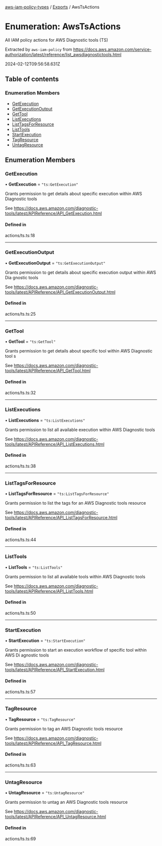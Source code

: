 [aws-iam-policy-types](../README.md) / [Exports](../modules.md) / AwsTsActions

# Enumeration: AwsTsActions

All IAM policy actions for AWS Diagnostic tools (TS)

Extracted by `aws-iam-policy` from
https://docs.aws.amazon.com/service-authorization/latest/reference/list_awsdiagnostictools.html

2024-02-12T09:56:58.631Z

## Table of contents

### Enumeration Members

- [GetExecution](AwsTsActions.md#getexecution)
- [GetExecutionOutput](AwsTsActions.md#getexecutionoutput)
- [GetTool](AwsTsActions.md#gettool)
- [ListExecutions](AwsTsActions.md#listexecutions)
- [ListTagsForResource](AwsTsActions.md#listtagsforresource)
- [ListTools](AwsTsActions.md#listtools)
- [StartExecution](AwsTsActions.md#startexecution)
- [TagResource](AwsTsActions.md#tagresource)
- [UntagResource](AwsTsActions.md#untagresource)

## Enumeration Members

### GetExecution

• **GetExecution** = ``"ts:GetExecution"``

Grants permission to get details about specific execution within AWS Diagnostic
tools

See https://docs.aws.amazon.com/diagnostic-tools/latest/APIReference/API_GetExecution.html

#### Defined in

actions/ts.ts:18

___

### GetExecutionOutput

• **GetExecutionOutput** = ``"ts:GetExecutionOutput"``

Grants permission to get details about specific execution output within AWS Dia
gnostic tools

See https://docs.aws.amazon.com/diagnostic-tools/latest/APIReference/API_GetExecutionOutput.html

#### Defined in

actions/ts.ts:25

___

### GetTool

• **GetTool** = ``"ts:GetTool"``

Grants permission to get details about specific tool within AWS Diagnostic tool
s

See https://docs.aws.amazon.com/diagnostic-tools/latest/APIReference/API_GetTool.html

#### Defined in

actions/ts.ts:32

___

### ListExecutions

• **ListExecutions** = ``"ts:ListExecutions"``

Grants permission to list all available execution within AWS Diagnostic tools

See https://docs.aws.amazon.com/diagnostic-tools/latest/APIReference/API_ListExecutions.html

#### Defined in

actions/ts.ts:38

___

### ListTagsForResource

• **ListTagsForResource** = ``"ts:ListTagsForResource"``

Grants permission to list the tags for an AWS Diagnostic tools resource

See https://docs.aws.amazon.com/diagnostic-tools/latest/APIReference/API_ListTagsForResource.html

#### Defined in

actions/ts.ts:44

___

### ListTools

• **ListTools** = ``"ts:ListTools"``

Grants permission to list all available tools within AWS Diagnostic tools

See https://docs.aws.amazon.com/diagnostic-tools/latest/APIReference/API_ListTools.html

#### Defined in

actions/ts.ts:50

___

### StartExecution

• **StartExecution** = ``"ts:StartExecution"``

Grants permission to start an execution workflow of specific tool within AWS Di
agnostic tools

See https://docs.aws.amazon.com/diagnostic-tools/latest/APIReference/API_StartExecution.html

#### Defined in

actions/ts.ts:57

___

### TagResource

• **TagResource** = ``"ts:TagResource"``

Grants permission to tag an AWS Diagnostic tools resource

See https://docs.aws.amazon.com/diagnostic-tools/latest/APIReference/API_TagResource.html

#### Defined in

actions/ts.ts:63

___

### UntagResource

• **UntagResource** = ``"ts:UntagResource"``

Grants permission to untag an AWS Diagnostic tools resource

See https://docs.aws.amazon.com/diagnostic-tools/latest/APIReference/API_UntagResource.html

#### Defined in

actions/ts.ts:69

